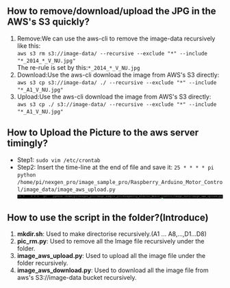 ## How to remove/download/upload the JPG in the AWS's S3 quickly?
1. Remove:We can use the aws-cli to remove the image-data recursively like this:  
`aws s3 rm s3://image-data/ --recursive --exclude "*" --include "*_2014_*_V_NU.jpg"`  
The re-rule is set by this:`*_2014_*_V_NU.jpg`
2. Download:Use the aws-cli download the image from AWS's S3 directly:  
`aws s3 cp s3://image-data/ ./ --recursive --exclude "*" --include "*_A1_V_NU.jpg"`
3. Upload:Use the aws-cli download the image from AWS's S3 directly:  
`aws s3 cp ./ s3://image-data/ --recursive --exclude "*" --include "*_A1_V_NU.jpg"`
## How to Upload the Picture to the aws server timingly?
* Step1: `sudo vim /etc/crontab`
* Step2:  Insert the time-line at the end of file and save it: 
`25 * * * * pi python /home/pi/nexgen_pro/image_sample_pro/Raspberry_Arduino_Motor_Control/image_data/image_aws_upload.py`
![crontab](https://github.com/mm1994uestc/AWS-ENV-Monitor/blob/master/image_sample_pro/Raspberry_Arduino_Motor_Control/image_data/pi-crontab-upload-image.png)
## How to use the script in the folder?(Introduce)
1. **mkdir.sh**: Used to make directorise recursively.(A1 ... A8,...,D1...D8)
2. **pic_rm.py**: Used to remove all the Image file recursively under the folder.
3. **image_aws_upload.py**: Used to upload all the image file under the folder recursively.
4. **image_aws_download.py**: Used to download all the image file from aws's S3://image-data bucket recursively.
